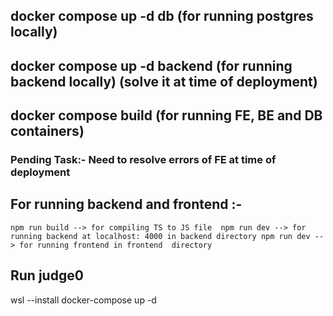 ## docker compose up -d db (for running postgres locally)
## docker compose up -d backend (for running backend locally) (solve it at time of deployment)
## docker compose build (for running FE, BE and DB containers)
### Pending Task:- Need to resolve errors of FE at time of deployment 

## For running backend and frontend :-
`
npm run build --> for compiling TS to JS file 
npm run dev --> for running backend at localhost: 4000 in backend directory
npm run dev --> for running frontend in frontend  directory
`
## Run judge0 
wsl --install 
docker-compose up -d